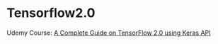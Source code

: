 # Tensorflow2.0

Udemy Course: [A Complete Guide on TensorFlow 2.0 using Keras API](https://www.udemy.com/course/tensorflow-2/)

